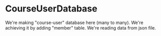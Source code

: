 # CourseUserDatabase
We're making "course-user" database here (many to many). We're achieving it by adding "member" table. We're reading data from json file.
